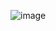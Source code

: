 ![image](https://user-images.githubusercontent.com/110991756/217487369-e179c584-10ee-4b47-864a-f95d4f2534b7.png)

